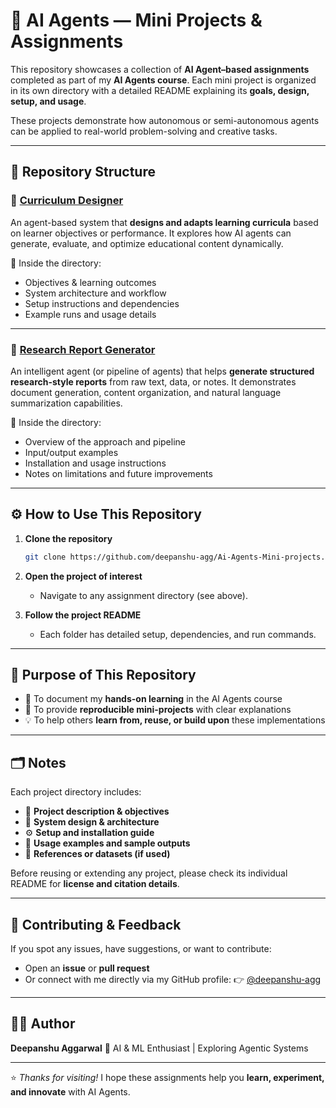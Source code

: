 
# 🤖 AI Agents — Mini Projects & Assignments

This repository showcases a collection of **AI Agent–based assignments** completed as part of my **AI Agents course**.
Each mini project is organized in its own directory with a detailed README explaining its **goals, design, setup, and usage**.

These projects demonstrate how autonomous or semi-autonomous agents can be applied to real-world problem-solving and creative tasks.

---

## 🧩 Repository Structure

### 📁 [Curriculum Designer](https://github.com/deepanshu-agg/Ai-Agents-Mini-projects/tree/main/Curriculum-Designer)

An agent-based system that **designs and adapts learning curricula** based on learner objectives or performance.
It explores how AI agents can generate, evaluate, and optimize educational content dynamically.

📘 Inside the directory:

* Objectives & learning outcomes
* System architecture and workflow
* Setup instructions and dependencies
* Example runs and usage details

---

### 📁 [Research Report Generator](https://github.com/deepanshu-agg/Ai-Agents-Mini-projects/tree/main/Research-Report-Generator)

An intelligent agent (or pipeline of agents) that helps **generate structured research-style reports** from raw text, data, or notes.
It demonstrates document generation, content organization, and natural language summarization capabilities.

📘 Inside the directory:

* Overview of the approach and pipeline
* Input/output examples
* Installation and usage instructions
* Notes on limitations and future improvements

---

## ⚙️ How to Use This Repository

1. **Clone the repository**

   ```bash
   git clone https://github.com/deepanshu-agg/Ai-Agents-Mini-projects.git
   ```
2. **Open the project of interest**

   * Navigate to any assignment directory (see above).
3. **Follow the project README**

   * Each folder has detailed setup, dependencies, and run commands.

---

## 🎯 Purpose of This Repository

* 📘 To document my **hands-on learning** in the AI Agents course
* 🔁 To provide **reproducible mini-projects** with clear explanations
* 💡 To help others **learn from, reuse, or build upon** these implementations

---

## 🗂️ Notes

Each project directory includes:

* 📄 **Project description & objectives**
* 🧠 **System design & architecture**
* ⚙️ **Setup and installation guide**
* 🚀 **Usage examples and sample outputs**
* 🔗 **References or datasets (if used)**

Before reusing or extending any project, please check its individual README for **license and citation details**.

---

## 🤝 Contributing & Feedback

If you spot any issues, have suggestions, or want to contribute:

* Open an **issue** or **pull request**
* Or connect with me directly via my GitHub profile:
  👉 [@deepanshu-agg](https://github.com/deepanshu-agg)

---

## 👨‍💻 Author

**Deepanshu Aggarwal**
🧠 AI & ML Enthusiast | Exploring Agentic Systems

---

⭐ *Thanks for visiting!*
I hope these assignments help you **learn, experiment, and innovate** with AI Agents.
